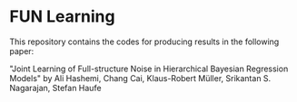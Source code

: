 # FUN Learning
This repository contains the codes for producing results in the following paper: 

"Joint Learning of Full-structure Noise in Hierarchical Bayesian Regression Models"
by Ali Hashemi, Chang Cai, Klaus-Robert Müller, Srikantan S. Nagarajan, Stefan Haufe
